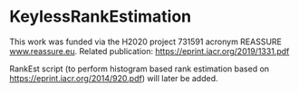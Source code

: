 # KeylessRankEstimation

This work was funded via the H2020 project 731591 acronym REASSURE www.reassure.eu. 
Related publication: https://eprint.iacr.org/2019/1331.pdf

RankEst script (to perform histogram based rank estimation based on https://eprint.iacr.org/2014/920.pdf) will later be added. 
